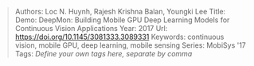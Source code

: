 > Authors: Loc N. Huynh, Rajesh Krishna Balan, Youngki Lee
> Title: Demo: DeepMon: Building Mobile GPU Deep Learning Models for Continuous Vision Applications
> Year: 2017
> Url: https://doi.org/10.1145/3081333.3089331
> Keywords: continuous vision, mobile GPU, deep learning, mobile sensing
> Series: MobiSys '17
> Tags: *Define your own tags here, separate by comma*